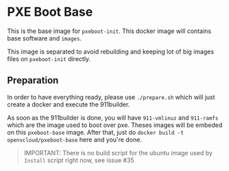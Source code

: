 # PXE Boot Base
This is the base image for `pxeboot-init`. This docker image will contains base software and `images`.

This image is separated to avoid rebuilding and keeping lot of big images files on `pxeboot-init` directly.

## Preparation
In order to have everything ready, please use `./prepare.sh` which will just create a docker and execute the 911builder.

As soon as the 911builder is done, you will have `911-vmlinuz` and `911-ramfs` which are the image used to boot over pxe.
Theses images will be embeded on this `pxeboot-base` image. After that, just do `docker build -t openvcloud/pxeboot-base` here and you're done.

> IMPORTANT: There is no build script for the ubuntu image used by `Install` script right now, see issue #35
